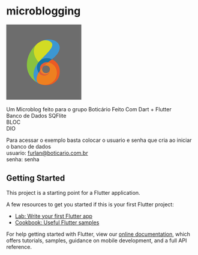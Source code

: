 # microblogging
![Logo](https://raw.githubusercontent.com/furlan100/microblogging/master/assets/logo.png)

Um Microblog feito para o grupo Boticário
Feito Com Dart + Flutter <br>
Banco de Dados SQFlite <br>
BLOC <br> 
DIO

Para acessar o exemplo basta colocar o usuario e senha que cria ao iniciar o banco de dados<br>
usuario: furlan@boticario.com.br<br>
senha: senha<br>


## Getting Started

This project is a starting point for a Flutter application.

A few resources to get you started if this is your first Flutter project:

- [Lab: Write your first Flutter app](https://flutter.dev/docs/get-started/codelab)
- [Cookbook: Useful Flutter samples](https://flutter.dev/docs/cookbook)

For help getting started with Flutter, view our
[online documentation](https://flutter.dev/docs), which offers tutorials,
samples, guidance on mobile development, and a full API reference.
